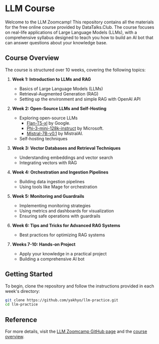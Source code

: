 # LLM Course

Welcome to the LLM Zoomcamp! This repository contains all the materials for the free online course provided by DataTalks.Club. The course focuses on real-life applications of Large Language Models (LLMs), with a comprehensive syllabus designed to teach you how to build an AI bot that can answer questions about your knowledge base.

## Course Overview

The course is structured over 10 weeks, covering the following topics:

1. **Week 1: Introduction to LLMs and RAG**
   - Basics of Large Language Models (LLMs)
   - Retrieval-Augmented Generation (RAG)
   - Setting up the environment and simple RAG with OpenAI API

2. **Week 2: Open-Source LLMs and Self-Hosting**
   - Exploring open-source LLMs
        - [Flan-T5-xl](https://huggingface.co/google/flan-t5-xl) by Google.
        - [Phi-3-mini-128k-instruct](https://huggingface.co/microsoft/Phi-3-mini-128k-instruct) by Microsoft.
        - [Mistral-7B-v0.1](https://huggingface.co/mistralai/Mistral-7B-v0.1) by MistralAI.
   - Self-hosting techniques

3. **Week 3: Vector Databases and Retrieval Techniques**
   - Understanding embeddings and vector search
   - Integrating vectors with RAG

4. **Week 4: Orchestration and Ingestion Pipelines**
   - Building data ingestion pipelines
   - Using tools like Mage for orchestration

5. **Week 5: Monitoring and Guardrails**
   - Implementing monitoring strategies
   - Using metrics and dashboards for visualization
   - Ensuring safe operations with guardrails

6. **Week 6: Tips and Tricks for Advanced RAG Systems**
   - Best practices for optimizing RAG systems

7. **Weeks 7-10: Hands-on Project**
   - Apply your knowledge in a practical project
   - Building a comprehensive AI bot

## Getting Started

To begin, clone the repository and follow the instructions provided in each week's directory:

```sh
git clone https://github.com/yakhyo/llm-practice.git
cd llm-practice
```

## Reference
For more details, visit the [LLM Zoomcamp GitHub page](https://github.com/DataTalksClub/llm-zoomcamp) and the [course overview](https://github.com/DataTalksClub/llm-zoomcamp/blob/main/README.md).




